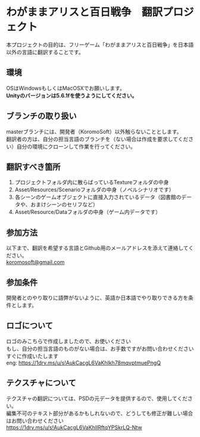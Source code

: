 # わがままアリスと百日戦争　翻訳プロジェクト

本プロジェクトの目的は、フリーゲーム「わがままアリスと百日戦争」を日本語以外の言語に翻訳することです。

## 環境
OSはWindowsもしくはMacOSXでお願いします。  
**Unityのバージョンは5.6.1fを使うようにしてください。**

## ブランチの取り扱い
masterブランチには、開発者（KoromoSoft）以外触らないこととします。  
翻訳者の方は、自分の担当言語のブランチを（ない場合は作成を要求してください）自分の環境にクローンして作業を行ってください。

## 翻訳すべき箇所
1. プロジェクトフォルダ内に散らばっているTextureフォルダの中身
2. Asset/Resources/Scenarioフォルダの中身（ノベルシナリオです）
3. 各シーンのゲームオブジェクトに直接入力されているデータ（図書館のデータや、おまけシーンのセリフなど）
4. Asset/Resource/Dataフォルダの中身（ゲーム内データです）

## 参加方法
以下まで、翻訳を希望する言語とGithub用のメールアドレスを添えて連絡してください。  
koromosoft@gmail.com  

## 参加条件
開発者とのやり取りに語弊がないように、英語か日本語でやり取りできる方を条件とします。

## ロゴについて
ロゴのみこちらで作成しましたので、お使いください<br>
もし、自分の担当言語のものがない場合は、お手数ですがお問い合わせください<br>
すぐに作成いたします<br>
eng: https://1drv.ms/u/s!AukCacgL6VaKhIkh78mqvptmuePngQ

## テクスチャについて
テクスチャの翻訳については、PSDの元データを提供するので、使用してください。<br>
編集不可のテキスト部分があるかもしれないので、どうしても修正が難しい場合はお問い合わせください<br>
https://1drv.ms/u/s!AukCacgL6VaKhIlRftqYPSkrLQ-Ntw
